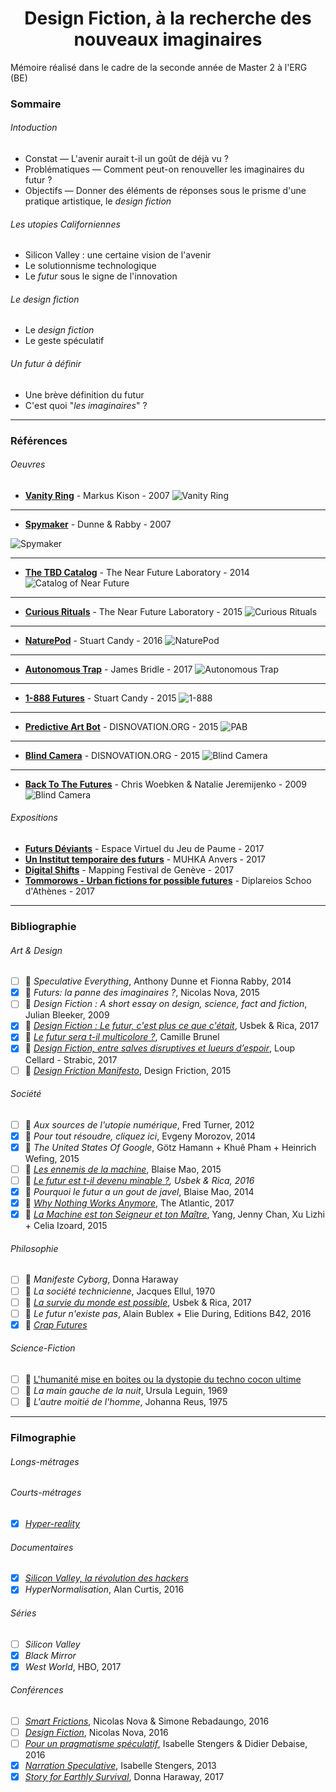 <h1 align=center>Design Fiction, à la recherche des nouveaux imaginaires</h1>

Mémoire réalisé dans le cadre de la seconde année de Master 2 à l'ERG (BE)

### Sommaire
###### Intoduction
- Constat — L'avenir aurait t-il un goût de déjà vu ?
- Problématiques — Comment peut-on renouveller les imaginaires du futur ? 
- Objectifs — Donner des éléments de réponses sous le prisme d'une pratique artistique, le *design fiction*

###### Les utopies Californiennes
- Silicon Valley : une certaine vision de l'avenir
- Le solutionnisme technologique
- Le *futur* sous le signe de l'innovation

###### Le design fiction
- Le *design fiction*
- Le geste spéculatif

###### Un futur à définir
- Une brève définition du futur
- C'est quoi "*les imaginaires*" ?

---

### Références
###### Oeuvres

- **[Vanity Ring](http://www.markuskison.de/prototypes.html)** - Markus Kison - 2007
<img align=center style="margin-top: 10px">![Vanity Ring](http://www.markuskison.de/img/proto_0.jpg)</img>

---

- **[Spymaker](http://www.dunneandraby.co.uk/content/projects/73/0)** - Dunne & Rabby - 2007

<img align=center>![Spymaker](http://www.dunneandraby.co.uk/img/projects/large/spymaker-0.jpg)</img>

---

- **[The TBD Catalog](http://tbdcatalog.com/)** - The Near Future Laboratory - 2014
<img align=center>![Catalog of Near Future](http://tbdcatalog.com/img/sample2.jpg)</img>

---

- **[Curious Rituals](http://curiousrituals.nearfuturelaboratory.com/)** - The Near Future Laboratory - 2015
<img align=center>![Curious Rituals](http://curiousrituals.nearfuturelaboratory.com/img/book/page1.jpg)</img>

---

- **[NaturePod](https://futuryst.blogspot.be/2016/05/naturepod.html)** - Stuart Candy - 2016
<img align=center>![NaturePod](https://4.bp.blogspot.com/-GopL07_-7c0/VmsfqNAKcfI/AAAAAAAAGno/7GR4hTtCcCo/s640/1512_Naturepod_Stuart-5757.jpg)</img>

---

- **[Autonomous Trap](https://vimeo.com/208642358l)** - James Bridle - 2017
<img align=center>![Autonomous Trap](http://cdn.trendhunterstatic.com/thumbs/autonomous-trap-001.jpeg)</img>

---

- **[1-888 Futures](https://futuryst.blogspot.be/2015/09/1-888-futures.html)** - Stuart Candy - 2015
<img align=center>![1-888](http://1888futures.com/wp-content/uploads/2015/09/checking-888-packages.jpg)</img>

---


- **[Predictive Art Bot](http://artbot.space/)** - DISNOVATION.ORG - 2015
<img align=center>![PAB](http://artbot.space/img/PAB_MAP_EN2.jpg)</img>

---

- **[Blind Camera](http://www.pohflepp.net/Work/Buttons)** - DISNOVATION.ORG - 2015
<img align=center>![Blind Camera](http://payload291.cargocollective.com/1/16/528246/8139690/Buttons-Sascha-Pohflepp-2006-5_2000.jpg)</img>

---
- **[Back To The Futures](http://chriswoebken.com/Back-to-the-Futures)** - Chris Woebken & Natalie Jeremijenko - 2009
<img align=center>![Blind Camera](http://payload379.cargocollective.com/1/0/14237/9896796/3815114372_6346da3d1e_o_638.png)</img>

###### Expositions
- **[Futurs Déviants](http://espacevirtuel.jeudepaume.org/futurs-non-conformes-3-3088/)** - Espace Virtuel du Jeu de Paume - 2017
- **[Un Institut temporaire des futurs](https://www.muhka.be/programme/detail/660-a-temporary-institute-of-futures-studies)** - MUHKA Anvers - 2017
- **[Digital Shifts](http://2017.mappingfestival.com/fr/events/disnovation-org)** - Mapping Festival de Genève - 2017
- **[Tommorows - Urban fictions for possible futures](http://www.sgt.gr/eng/SPG1757/)** - Diplareios Schoo d'Athènes - 2017


---

### Bibliographie
###### Art & Design
- [ ] 📖 *Speculative Everything*, Anthony Dunne et Fionna Rabby, 2014
- [x] 📖 *Futurs: la panne des imaginaires ?*, Nicolas Nova, 2015
- [ ] 📖 *Design Fiction : A short essay on design, science, fact and fiction*, Julian Bleeker, 2009
- [x] 📄 *[Design Fiction : Le futur, c'est plus ce que c'était](https://usbeketrica.com/article/design-fiction-le-futur-c-est-plus-ce-que-c-etait)*, Usbek & Rica, 2017
- [x] 📄 *[Le futur sera t-il multicolore ?](https://usbeketrica.com/article/le-futur-sera-t-il-multicolore)*, Camille Brunel
- [x] 📄 *[Design Fiction, entre salves disruptives et lueurs d’espoir](http://strabic.fr/Design-Fiction-Sternberg-Press)*, Loup Cellard - Strabic, 2017
- [ ] 📄 *[Design Friction Manifesto](http://design-friction.com/#/pages/why)*, Design Friction, 2015

###### Société
- [ ] 📖 *Aux sources de l'utopie numérique*, Fred Turner, 2012
- [x] 📖 *Pour tout résoudre, cliquez ici*, Evgeny Morozov, 2014
- [x] 📖 *The United States Of Google*, Götz Hamann + Khuê Pham + Heinrich Wefing, 2015
- [ ] 📄 *[Les ennemis de la machine](https://usbeketrica.com/article/les-ennemis-de-la-machine)*, Blaise Mao, 2015
- [ ] 📄 *[Le futur est t-il devenu minable ?](https://usbeketrica.com/article/pokemon-go-selfie-stick-google-car-le-futur-est-il-devenu-minable), Usbek & Rica, 2016*
- [x] 📄 *Pourquoi le futur a un gout de javel*, Blaise Mao, 2014
- [x] 📄 *[Why Nothing Works Anymore](https://www.theatlantic.com/technology/archive/2017/02/the-singularity-in-the-toilet-stall/517551/?utm_source=twb)*, The Atlantic, 2017
- [x] 📖 *[La Machine est ton Seigneur et ton Maître](https://medium.com/@tohu_bohu/la-machine-est-ton-seigneur-et-ton-ma%C3%AEtre-16742002510d)*, Yang, Jenny Chan, Xu Lizhi + Celia Izoard, 2015

###### Philosophie
- [ ] 📖 *Manifeste Cyborg*, Donna Haraway
- [ ] 📖 *La société technicienne*, Jacques Ellul, 1970
- [ ] 📄 *[La survie du monde est possible](https://usbeketrica.com/article/la-survie-du-monde-est-possible)*, Usbek & Rica, 2017
- [ ] 📖 *Le futur n'existe pas*, Alain Bublex + Elie During, Editions B42, 2016
- [x] 📄 *[Crap Futures](http://crapfutures.tumblr.com/)*

###### Science-Fiction
- [ ] 📄 [L'humanité mise en boites ou la dystopie du techno cocon ultime](https://usbeketrica.com/article/l-humanite-mise-en-boites-ou-la-dystopie-du-techno-cocon-ultime)
- [ ] 📖 *La main gauche de la nuit*, Ursula Leguin, 1969
- [ ] 📖 *L'autre moitié de l'homme*, Johanna Reus, 1975

---

### Filmographie
###### Longs-métrages

###### Courts-métrages
- [x] *[Hyper-reality](https://vimeo.com/166807261)*


###### Documentaires
- [x] *[Silicon Valley, la révolution des hackers](https://www.rtbf.be/culture/pop-up/detail_silicon-valley-la-revolution-des-hackers-sur-arte?id=9588552)*
- [x] *HyperNormalisation*, Alan Curtis, 2016

###### Séries
- [ ] *Silicon Valley*
- [x] *Black Mirror*
- [x] *West World*, HBO, 2017

###### Conférences
- [ ] *[Smart Frictions](https://vimeo.com/160083047)*, Nicolas Nova & Simone Rebadaungo, 2016
- [ ] *[Design Fiction](https://www.youtube.com/watch?v=LQFKcS2zr6w)*, Nicolas Nova, 2016
- [ ] *[Pour un pragmatisme spéculatif](https://player.vimeo.com/video/203092159)*, Isabelle Stengers & Didier Debaise, 2016
- [x] *[Narration Speculative](https://vimeo.com/63974741)*, Isabelle Stengers, 2013
- [x] *[Story for Earthly Survival](https://player.vimeo.com/video/210607302)*, Donna Haraway, 2017
